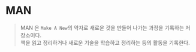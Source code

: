 # MAN

> MAN 은 `Make A New`의 약자로 새로운 것을 만들어 나가는 과정을 기록하는 저장소이다.  
> 책을 읽고 정리하거나 새로운 기술을 학습하고 정리하는 등의 활동을 기록한다.

